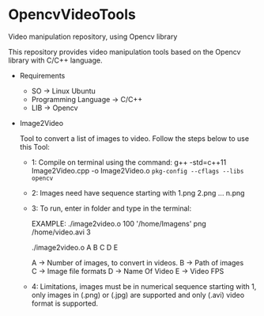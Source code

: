 # OpencvVideoTools
Video manipulation repository, using Opencv library

This repository provides video manipulation tools based on the Opencv library with C/C++ language.

* Requirements

  - SO -> Linux Ubuntu
  - Programming Language -> C/C++
  - LIB -> Opencv

  

- Image2Video

	Tool to convert a list of images to video. Follow the steps below to use this Tool:

	- 1: Compile on terminal using the command: g++ -std=c++11 Image2Video.cpp -o Image2Video.o `pkg-config --cflags --libs opencv`
    - 2: Images need have sequence starting with 1.png 2.png ... n.png
	- 3: To run, enter in folder and type in the terminal:
	
		EXAMPLE: ./image2video.o 100 '/home/Imagens' png /home/video.avi 3
		
		./image2video.o A B C D E
	    
		A -> Number of images, to convert in videos. 
	    B -> Path of images  
	    C -> Image file formats 
	    D -> Name Of Video
	    E -> Video FPS
	
	- 4: Limitations, images must be in numerical sequence starting with 1, only images in (.png) or (.jpg) are supported and only (.avi) video format is supported.

